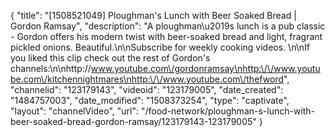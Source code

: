 {
    "title": "[1508521049] Ploughman's Lunch with Beer Soaked Bread | Gordon Ramsay",
    "description": "A ploughman\u2019s lunch is a pub classic - Gordon offers his modern twist with beer-soaked bread and light, fragrant pickled onions. Beautiful.\n\nSubscribe for weekly cooking videos. \n\nIf you liked this clip check out the rest of Gordon's channels:\n\nhttp:\/\/www.youtube.com\/gordonramsay\nhttp:\/\/www.youtube.com\/kitchennightmares\nhttp:\/\/www.youtube.com\/thefword",
    "channelid": "123179143",
    "videoid": "123179005",
    "date_created": "1484757003",
    "date_modified": "1508373254",
    "type": "captivate",
    "layout": "channelVideo",
    "url": "\/food-network\/ploughman-s-lunch-with-beer-soaked-bread-gordon-ramsay\/123179143-123179005"
}